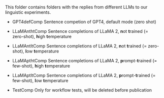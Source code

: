 This folder contains folders with the replies from different LLMs to our linguistic experiments. 

* GPT4defComp Sentence competion of GPT4, default mode (zero shot)

* LLaMAnthtComp Sentence completions of LLaMA 2, **n**ot **t**rained (= zero-shot), **h**igh **t**emperature

* LLaMAntltComp Sentence completions of LLaMA 2, **n**ot **t**rained (= zero-shot), **l**ow **t**emperature

* LLaMApthtComp Sentence completions of LLaMA 2, **p**rompt-**t**rained (= few-shot), **h**igh **t**emperature

* LLaMAptltComp Sentence completions of LLaMA 2, **p**rompt-**t**rained (= few-shot), **l**ow **t**emperature

* TestComp Only for workflow tests, will be deleted before publication 